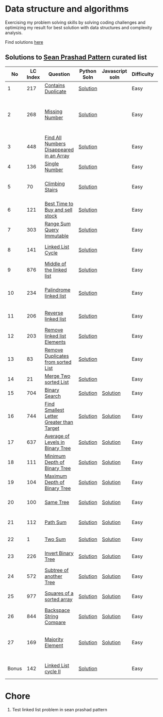 # Data structure and algorithms

Exercising my problem solving skills by solving coding challenges and optimizing my result for best solution with data structures and complexity analysis.

Find solutions [here](https://github.com/blossom-babs/Data-structures-and-algorithm/blob/main/leetcode)

## Solutions to [Sean Prashad Pattern](https://seanprashad.com/leetcode-patterns/) curated list

| No | LC Index | Question | Python Soln | Javascript soln | Difficulty | Tags |
| -- | -------- | -------- | ----------- | --------------- | ---------- | ---- |
| 1 | 217 | [Contains Duplicate](https://leetcode.com/problems/contains-duplicate/) | [Solution](https://github.com/blossom-babs/Data-structures-and-algorithm/blob/main/leetcode/sean-prashad/python/1-containsDups.py) | | Easy | Array, Hash Table, Sorting |
| 2 | 268 | [Missing Number](https://leetcode.com/problems/missing-number/) | [Solution](https://github.com/blossom-babs/Data-structures-and-algorithm/blob/main/leetcode/sean-prashad/python/2-missingNumber.py) | | Easy | Array, Hash Table, Math, Sorting, Binary search, Bit Manipulation |
| 3 | 448 | [ Find All Numbers Disappeared in an Array](https://leetcode.com/problems/find-all-numbers-disappeared-in-an-array/) | [Solution](https://github.com/blossom-babs/Data-structures-and-algorithm/blob/main/leetcode/sean-prashad/python/3-findDisappearedNumbers.py) | | Easy | Array, Hash Table |
| 4 | 136 | [Single Number](https://leetcode.com/problems/single-number/submissions/) | [Solution](https://github.com/blossom-babs/Data-structures-and-algorithm/blob/main/leetcode/sean-prashad/python/4-singleNumber.py) | | Easy | Array, Bit Manipulation |
| 5 | 70 | [Climbing Stairs](https://leetcode.com/problems/climbing-stairs/) | [Solution](https://github.com/blossom-babs/Data-structures-and-algorithm/blob/main/leetcode/sean-prashad/python/5-climbingStairs.py) | | Easy | Math, Dynamic Programming, Memoization |
| 6 | 121 | [Best Time to Buy and sell stock](https://leetcode.com/problems/best-time-to-buy-and-sell-stock/) | [Solution](https://github.com/blossom-babs/Data-structures-and-algorithm/blob/main/leetcode/sean-prashad/python/6-bestTimeToSell.py) | | Easy | Array, Dynamic Programming |
| 7 | 303 | [Range Sum Query Immutable](https://leetcode.com/problems/range-sum-query-immutable/) | [Solution](https://github.com/blossom-babs/Data-structures-and-algorithm/blob/main/leetcode/sean-prashad/python/7-rangeSumQuery.py) | | Easy | Array, Design,  Prefix Sum |
| 8 | 141 | [Linked List Cycle](https://leetcode.com/problems/linked-list-cycle/) | [Solution](https://github.com/blossom-babs/Data-structures-and-algorithm/blob/main/leetcode/sean-prashad/python/8-hasCycle.py) | | Easy | Hash Table, Linked List, Two Pointers |
| 9 | 876 | [Middle of the linked list](https://leetcode.com/problems/middle-of-the-linked-list/) | [Solution](https://github.com/blossom-babs/Data-structures-and-algorithm/blob/main/leetcode/sean-prashad/python/9-middleLinkedList.py) | | Easy | Linked List, Two Pointers |
| 10 | 234 | [Palindrome linked list](https://leetcode.com/problems/palindrome-linked-list/) | [Solution](https://github.com/blossom-babs/Data-structures-and-algorithm/blob/main/leetcode/sean-prashad/python/10-palindromeLList.py) | | Easy | Linked List, Two Pointers, Stack Recursion |
| 11 | 206 | [Reverse linked list](https://leetcode.com/problems/reverse-linked-list/) | [Solution](https://github.com/blossom-babs/Data-structures-and-algorithm/blob/main/leetcode/sean-prashad/python/11-reverseLList.py) | | Easy | Linked List, Stack Recursion |
| 12 | 203 | [Remove linked list Elements](https://leetcode.com/problems/remove-linked-list-elements//) | [Solution](https://github.com/blossom-babs/Data-structures-and-algorithm/blob/main/leetcode/sean-prashad/python/12-removeLListEl.py) | | Easy | Linked List, Recursion |
| 13 | 83 | [Remove Duplicates from sorted List](https://leetcode.com/problems/remove-duplicates-from-sorted-list/) | [Solution](https://github.com/blossom-babs/Data-structures-and-algorithm/blob/main/leetcode/sean-prashad/python/13-removeDupsSortedLList.py) | | Easy | Linked List |
| 14 | 21 | [Merge Two sorted List](https://leetcode.com/problems/merge-two-sorted-lists/) | [Solution](https://github.com/blossom-babs/Data-structures-and-algorithm/blob/main/leetcode/sean-prashad/python/14-mergeTwoSortedList.py) | | Easy | Linked List, Recursion |
| 15 | 704 | [Binary Search](https://leetcode.com/problems/binary-search/) | [Solution](https://github.com/blossom-babs/Data-structures-and-algorithm/blob/main/leetcode/sean-prashad/python/15-binarySearch.py) | [Solution](https://github.com/blossom-babs/Data-structures-and-algorithm/blob/main/leetcode/sean-prashad/Javascript/15-binarySearch.test.js) | Easy | Binary Search, Array |
| 16 | 744 | [Find Smallest Letter Greater than Target](https://leetcode.com/problems/find-smallest-letter-greater-than-target) | [Solution](https://github.com/blossom-babs/Data-structures-and-algorithm/blob/main/leetcode/sean-prashad/python/16-nextGreatestLetter.py) | [Solution](https://github.com/blossom-babs/Data-structures-and-algorithm/blob/main/leetcode/sean-prashad/Javascript/16-nextGreatestLetter.test.js) | Easy | Binary Search, Array |
| 17 | 637 | [Average of Levels in Binary Tree](https://leetcode.com/problems/average-of-levels-in-binary-tree/) | [Solution](https://github.com/blossom-babs/Data-structures-and-algorithm/blob/main/leetcode/sean-prashad/python/17-avgOfLevels.py) | [Solution](https://github.com/blossom-babs/Data-structures-and-algorithm/blob/main/leetcode/sean-prashad/Javascript/17-avgOfLevels.test.js) | Easy | Tree, BFS, DFS, Binary Tree |
| 18 | 111 | [Minimum Depth of Binary Tree](https://leetcode.com/problems/minimum-depth-of-binary-tree/) | [Solution](https://github.com/blossom-babs/Data-structures-and-algorithm/blob/main/leetcode/sean-prashad/python/18-minDepth.py) | [Solution](https://github.com/blossom-babs/Data-structures-and-algorithm/blob/main/leetcode/sean-prashad/Javascript/18-minDeptht.test.js) | Easy | Tree, BFS, DFS, Binary Tree |
| 19 | 104 | [Maximum Depth of Binary Tree](https://leetcode.com/problems/maximum-depth-of-binary-tree/) | [Solution](https://github.com/blossom-babs/Data-structures-and-algorithm/blob/main/leetcode/sean-prashad/python/19-maxDepth.py) | [Solution](https://github.com/blossom-babs/Data-structures-and-algorithm/blob/main/leetcode/sean-prashad/Javascript/19-maxDepth.test.js) | Easy | Tree, BFS, DFS, Binary Tree |
| 20 | 100 | [Same Tree](https://leetcode.com/problems/same-tree/) | [Solution](https://github.com/blossom-babs/Data-structures-and-algorithm/blob/main/leetcode/sean-prashad/python/20-isSameTree.py) | [Solution](https://github.com/blossom-babs/Data-structures-and-algorithm/blob/main/leetcode/sean-prashad/Javascript/20-isSameTree.test.js) | Easy | Tree, BFS, DFS, Binary Tree |
| 21 | 112 | [Path Sum](https://leetcode.com/problems/path-sum/) | [Solution](https://github.com/blossom-babs/Data-structures-and-algorithm/blob/main/leetcode/sean-prashad/python/21-pathSum.py) | [Solution](https://github.com/blossom-babs/Data-structures-and-algorithm/blob/main/leetcode/sean-prashad/Javascript/21-pathSum.test.js) | Easy | Tree, BFS, DFS, Binary Tree |
| 22 | 1 | [Two Sum](https://leetcode.com/problems/two-sum/) | [Solution](https://github.com/blossom-babs/Data-structures-and-algorithm/blob/main/leetcode/sean-prashad/python/22-twoSum.py) | [Solution](https://github.com/blossom-babs/Data-structures-and-algorithm/blob/main/leetcode/sean-prashad/Javascript/23-twoSum.test.js) | Easy | Array, Hash Table |
| 23 | 226 | [Invert Binary Tree](https://leetcode.com/problems/invert-binary-tree/) | [Solution](https://github.com/blossom-babs/Data-structures-and-algorithm/blob/main/leetcode/sean-prashad/python/23-invertBinaryTree.py) | [Solution](https://github.com/blossom-babs/Data-structures-and-algorithm/blob/main/leetcode/sean-prashad/Javascript/23-invertBinaryTree.test.js) | Easy | Tree, BFS, DFS, Binary Tree |
| 24 | 572 | [Subtree of another Tree](https://leetcode.com/problems/subtree-of-another-tree/) | [Solution](https://github.com/blossom-babs/Data-structures-and-algorithm/blob/main/leetcode/sean-prashad/python/24-subTree.py) | [Solution](https://github.com/blossom-babs/Data-structures-and-algorithm/blob/main/leetcode/sean-prashad/Javascript/24-subTree.test.js) | Easy | Tree, BFS, DFS, Binary Tree |
| 25 | 977 | [Squares of a sorted array](https://leetcode.com/problems/squares-of-a-sorted-array/) | [Solution](https://github.com/blossom-babs/Data-structures-and-algorithm/blob/main/leetcode/sean-prashad/python/25-squareSortedArr.py) | [Solution](https://github.com/blossom-babs/Data-structures-and-algorithm/blob/main/leetcode/sean-prashad/Javascript/25-squareSortedArr.test.js) | Easy | Array, Two Pointers, Sorting |
| 26 | 844 | [Backspace String Compare](https://leetcode.com/problems/backspace-string-compare/description/) | [Solution](https://github.com/blossom-babs/Data-structures-and-algorithm/blob/main/leetcode/sean-prashad/python/26-backspaceStringCompare.py) | [Solution](https://github.com/blossom-babs/Data-structures-and-algorithm/blob/main/leetcode/sean-prashad/Javascript/26-backSpaceStringCompare.test.js) | Easy | Two Pointers, String, Stack, Simulation |
| 27 | 169 | [Majority Element](https://leetcode.com/problems/majority-element) | [Solution](-) | [Solution](https://github.com/blossom-babs/Data-structures-and-algorithm/blob/main/leetcode/sean-prashad/Javascript/27-majorityElement.test.js) | Easy | Array, Hash table, divide and conquer, sorting, counting |
| Bonus | 142 | [Linked List cycle II](https://leetcode.com/problems/linked-list-cycle-ii/submissions/) | [Solution](https://github.com/blossom-babs/Data-structures-and-algorithm/blob/main/leetcode/sean-prashad/python/bonus-linkedlistII.py) | | Easy | Hash Table, Linked List, Two Pointers |


# Chore

1. Test linked list problem in sean prashad pattern